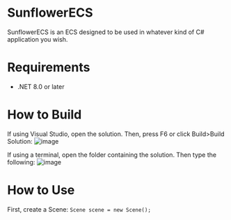 # SunflowerECS
 
SunflowerECS is an ECS designed to be used in whatever kind of C# application you wish.

# Requirements
- .NET 8.0 or later

# How to Build
If using Visual Studio, open the solution. Then, press F6 or click Build>Build Solution:
![image](https://github.com/user-attachments/assets/8157cf46-2aaa-4f9c-b215-752d5cabe013)

If using a terminal, open the folder containing the solution. Then type the following:
![image](https://github.com/user-attachments/assets/da9c48dd-bfc5-4503-8577-fcf7ca41dbdb)


# How to Use

First, create a Scene:
`Scene scene = new Scene();`
